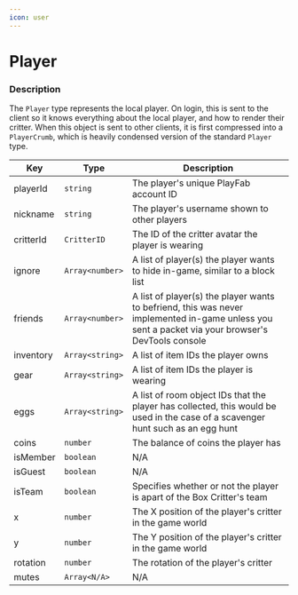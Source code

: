 ```yaml
---
icon: user
---
```


# Player

### Description

The `Player` type represents the local player. On login, this is sent to the client so it knows everything about the local player, and how to render their critter. When this object is sent to other clients, it is first compressed into a `PlayerCrumb`, which is heavily condensed version of the standard `Player` type.

| Key       | Type            | Description                                                                                                                                       |
| --------- | --------------- | ------------------------------------------------------------------------------------------------------------------------------------------------- |
| playerId  | `string`        | The player's unique PlayFab account ID                                                                                                            |
| nickname  | `string`        | The player's username shown to other players                                                                                                      |
| critterId | `CritterID`     | The ID of the critter avatar the player is wearing                                                                                                |
| ignore    | `Array<number>` | A list of player(s) the player wants to hide in-game, similar to a block list                                                                     |
| friends   | `Array<number>` | A list of player(s) the player wants to befriend, this was never implemented in-game unless you sent a packet via your browser's DevTools console |
| inventory | `Array<string>` | A list of item IDs the player owns                                                                                                                |
| gear      | `Array<string>` | A list of item IDs the player is wearing                                                                                                          |
| eggs      | `Array<string>` | A list of room object IDs that the player has collected, this would be used in the case of a scavenger hunt such as an egg hunt                   |
| coins     | `number`        | The balance of coins the player has                                                                                                               |
| isMember  | `boolean`       | N/A                                                                                                                                               |
| isGuest   | `boolean`       | N/A                                                                                                                                               |
| isTeam    | `boolean`       | Specifies whether or not the player is apart of the Box Critter's team                                                                            |
| x         | `number`        | The X position of the player's critter in the game world                                                                                          |
| y         | `number`        | The Y position of the player's critter in the game world                                                                                          |
| rotation  | `number`        | The rotation of the player's critter                                                                                                              |
| mutes     | `Array<N/A>`    | N/A                                                                                                                                               |
